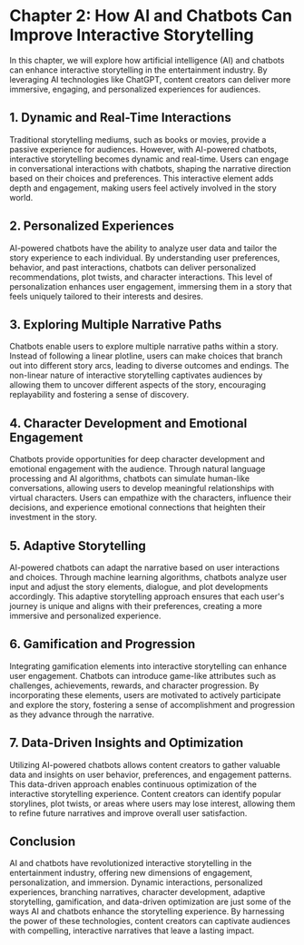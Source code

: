 Chapter 2: How AI and Chatbots Can Improve Interactive Storytelling
===================================================================

In this chapter, we will explore how artificial intelligence (AI) and chatbots can enhance interactive storytelling in the entertainment industry. By leveraging AI technologies like ChatGPT, content creators can deliver more immersive, engaging, and personalized experiences for audiences.

**1. Dynamic and Real-Time Interactions**
-----------------------------------------

Traditional storytelling mediums, such as books or movies, provide a passive experience for audiences. However, with AI-powered chatbots, interactive storytelling becomes dynamic and real-time. Users can engage in conversational interactions with chatbots, shaping the narrative direction based on their choices and preferences. This interactive element adds depth and engagement, making users feel actively involved in the story world.

**2. Personalized Experiences**
-------------------------------

AI-powered chatbots have the ability to analyze user data and tailor the story experience to each individual. By understanding user preferences, behavior, and past interactions, chatbots can deliver personalized recommendations, plot twists, and character interactions. This level of personalization enhances user engagement, immersing them in a story that feels uniquely tailored to their interests and desires.

**3. Exploring Multiple Narrative Paths**
-----------------------------------------

Chatbots enable users to explore multiple narrative paths within a story. Instead of following a linear plotline, users can make choices that branch out into different story arcs, leading to diverse outcomes and endings. The non-linear nature of interactive storytelling captivates audiences by allowing them to uncover different aspects of the story, encouraging replayability and fostering a sense of discovery.

**4. Character Development and Emotional Engagement**
-----------------------------------------------------

Chatbots provide opportunities for deep character development and emotional engagement with the audience. Through natural language processing and AI algorithms, chatbots can simulate human-like conversations, allowing users to develop meaningful relationships with virtual characters. Users can empathize with the characters, influence their decisions, and experience emotional connections that heighten their investment in the story.

**5. Adaptive Storytelling**
----------------------------

AI-powered chatbots can adapt the narrative based on user interactions and choices. Through machine learning algorithms, chatbots analyze user input and adjust the story elements, dialogue, and plot developments accordingly. This adaptive storytelling approach ensures that each user's journey is unique and aligns with their preferences, creating a more immersive and personalized experience.

**6. Gamification and Progression**
-----------------------------------

Integrating gamification elements into interactive storytelling can enhance user engagement. Chatbots can introduce game-like attributes such as challenges, achievements, rewards, and character progression. By incorporating these elements, users are motivated to actively participate and explore the story, fostering a sense of accomplishment and progression as they advance through the narrative.

**7. Data-Driven Insights and Optimization**
--------------------------------------------

Utilizing AI-powered chatbots allows content creators to gather valuable data and insights on user behavior, preferences, and engagement patterns. This data-driven approach enables continuous optimization of the interactive storytelling experience. Content creators can identify popular storylines, plot twists, or areas where users may lose interest, allowing them to refine future narratives and improve overall user satisfaction.

**Conclusion**
--------------

AI and chatbots have revolutionized interactive storytelling in the entertainment industry, offering new dimensions of engagement, personalization, and immersion. Dynamic interactions, personalized experiences, branching narratives, character development, adaptive storytelling, gamification, and data-driven optimization are just some of the ways AI and chatbots enhance the storytelling experience. By harnessing the power of these technologies, content creators can captivate audiences with compelling, interactive narratives that leave a lasting impact.
